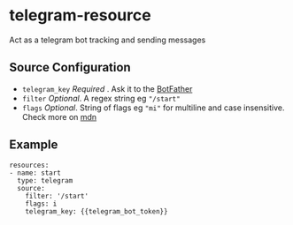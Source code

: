 # telegram-resource

Act as a telegram bot tracking and sending messages

## Source Configuration

* `telegram_key` _Required_ . Ask it to the [BotFather](https://telegram.me/BotFather)
* `filter` _Optional_. A regex string eg `"/start"`
* `flags` _Optional_. String of flags eg `"mi"` for multiline and case insensitive. Check more on [mdn](https://developer.mozilla.org/en/docs/Web/JavaScript/Guide/Regular_Expressions#Advanced_searching_with_flags)

## Example

```
resources:
- name: start
  type: telegram
  source:
    filter: '/start'
    flags: i
    telegram_key: {{telegram_bot_token}}
```
